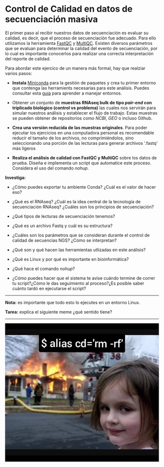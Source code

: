 # **Control de Calidad en datos de secuenciación masiva**

El primer paso al recibir nuestros datos de secuenciación es evaluar su calidad, es decir, que el proceso de secuenciación fue adecuado. Para ello utilizamos la herramienta [FastQC](https://www.bioinformatics.babraham.ac.uk/projects/fastqc/) y [MultiQC](https://seqera.io/multiqc/). Existen diversos parámetros que se evaluan para determinar la calidad del evento de secuenciación, por lo cual es importante conocerlos para realizar una correcta interpretación del reporte de calidad.

Para abordar este ejercico de un manera más formal, hay que realziar varios pasos:

+ **Instala** [Miniconda](https://www.anaconda.com/docs/getting-started/miniconda/main) para la gestión de paquetes y crea tu primer entorno que contenga las herramients necesarias para este análisis. Puedes consultar esta [guía](https://docs.conda.io/projects/conda/en/latest/user-guide/getting-started.html#managing-python) para aprender a manejar entornos.

+ Obtener un conjunto de **muestras RNAseq bulk de tipo *pair-end* con triplicado biológico (control vs problema)** las cuales nos servirán para simular nuestros análisis y establecer el flujo de trabajo. Estas muestras se pueden obtener de repositorios como *NCBI*, *GEO* o incluso Github.

+ **Crea una versión reducida de las muestras originales**. Para poder ejecutar los ejercicios en una computadora personal es recomendable reducir el tamaño de los archivos, no comprimiéndolos, sino seleccionando una porción de las lecturas para generar archivos '.fastq' más ligeros

+ **Realiza el análisis de calidad con FastQC y MultiQC** sobre los datos de prueba. Diseña e implementa un script que automatice este proceso. Considera el uso del comando *nohup*.

**Investiga:**

+ ¿Cómo puedes exportar tu ambiente Conda? ¿Cuál es el valor de hacer eso?

+ ¿Qué es el RNAseq? ¿Cuál es la idea central de la tecnología de secuenciación RNAseq? ¿Cuáles son los principios de secuenciación?

+ ¿Qué tipos de lecturas de secuenciación tenemos?

+ ¿Qué es un archivo Fastq y cuál es su estructura?

+ ¿Cuáles son los parámetros que se consideran durante el control de calidad de secuencias NGS? ¿Cómo se interpretan?

+ ¿Qué son y qué hacen las herramientas utlizadas en este análisis?

+ ¿Qué es Linux y por qué es importante en bioinformática?

+ ¿Qué hace el comando *nohup*?

+ ¿Cómo puedes hacer que el sistema te avise cuándo termine de correr tu script?¿Cómo le das seguimiento al proceso?¿Es posible saber cuánto tardó en ejecutarse el script?

---

**Nota:** es importante que todo esto lo ejecutes en un entorno Linux.

**Tarea:** explíca el siguiente meme ¿qué sentido tiene?
****
![Are you sure?](rm_meme.png)